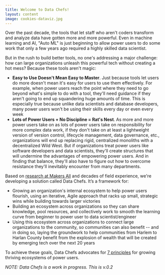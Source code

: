 ```yaml
---
title: Welcome to Data Chefs!
layout: content
image: cookies-dataviz.jpg
---
```


Over the past decade, the tools that let staff who aren't coders transform and analyze data have gotten more and more powerful. Even in machine learning and AI, "Auto ML" is just beginning to allow power users to do some work that only a few years ago required a highly skilled data scientist.  

But in the rush to build better tools, no one's addressing a major challenge: how can large organizations unleash this powerful tech without creating a hot mess? Because these tools aren't magic:

- __Easy to Use Doesn't Mean Easy to Master__.  Just because tools let users do more doesn't mean it's easy for users to use them effectively. For example, when power users reach the point where they need to go beyond what's simple to do with a tool, they'll need guidance if they aren't going to end up squandering huge amounts of time. This is especially true because unlike data scientists and database developers, many power users won't be using their skills every day or even every week
- __Lots of Power Users + No Discipline = Rat's Nest__.  As more and more power users take on as lots of power users take on responsibility for more complex data work, if they don't take on at least a lightweight version of version control, lifecycle management, data governance, etc., organizations will end up replacing rigid, centralized monoliths with a decentralized Wild West. But if organizations treat power users like software developers and data scientists, they'll create structures that will undermine the advantages of empowering power users. And in finding that balance, they'll also have to figure out how to overcome resistance they'll inevitably encounter from many departments.

Based on [research at Makers All](https://toolkit.makersall.org) and decades of field experience, we're developing a solution called Data Chefs. It’s a framework for:

- Growing an organization's internal ecosystem to help power users flourish, using an iterative, Agile approach that racks up small, strategic wins while building towards larger victories
- Building an ecosystem across organizations so they can share knowledge, pool resources, and collectively work to smooth the learning curve from beginner to power user to data scientist/engineer
- Using this ecosystem across organizations to connect large organizations to the community, so communities can also benefit -- and in doing so, laying the groundwork to help communities from Harlem to Harlan County benefit from the explosion of wealth that will be created by emerging tech over the next 20 years

To achieve these goals, Data Chefs advocates for [7 principles](principles/) for growing thriving ecosystems of power users.

_NOTE: Data Chefs is a work in progress. This is v.0.2_




<!-- [Pieces of the Puzzle](pages/puzzle-pieces.html)
The framework in [Motion](pages/steps.html) -->
